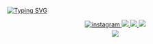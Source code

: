 <p align="left"> </p>

[![Typing SVG](https://readme-typing-svg.demolab.com?font=Fira+Code&pause=1000&color=FF0000&width=435&lines=Hi👋+I'm+Mustafa+Beyazbulut.Welcome!+)](https://www.youtube.com/@mustafabeyazbulut/videos)


<div align="center">  
  
<a href="https://instagram.com/m.byzblt" target="_blank">
<img src=https://img.shields.io/badge/instagram-F4A98F.svg?&style=for-the-badge&logo=instagram&logoColor=white alt=instagram style="margin-bottom: 5px;" />
   </a>  
  
<a href="https://www.youtube.com/@mustafabeyazbulut" target="_blank">
  
<img src="https://img.shields.io/badge/YouTube-FF0905?style=for-the-badge&logo=youtube&logoColor=white" target="_blank">   
 </a>  
  
<a href="https://twitter.com/_mbyzblt" target="_blank">
<img src="https://img.shields.io/badge/Twitter-8FC3F4?style=for-the-badge&logo=twitter&logoColor=white" target="_blank"> 
   </a>  

<a href="https://www.linkedin.com/in/mustafabeyazbulut/" target="_blank">
<img src="https://img.shields.io/badge/LinkedIn-4B49B9?style=for-the-badge&logo=LinkedIn&logoColor=white" target="_blank"> 
 </a>  
  
<div align="center">
<img src="https://komarev.com/ghpvc/?username=mustafabeyazbulut&&style=flat-square" align="center" />
</div>
